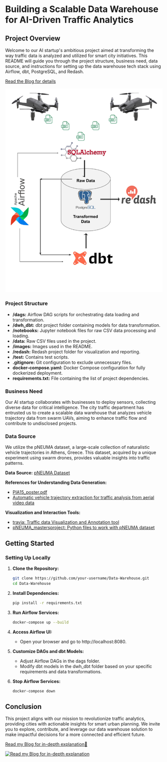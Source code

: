 # Building a Scalable Data Warehouse for AI-Driven Traffic Analytics

## Project Overview

Welcome to our AI startup's ambitious project aimed at transforming the way traffic data is analyzed and utilized for smart city initiatives. This README will guide you through the project structure, business need, data source, and instructions for setting up the data warehouse tech stack using Airflow, dbt, PostgreSQL, and Redash.

[Read the Blog for details](https://medium.com/@natnaelbekele142/data-warehousing-the-engine-of-business-intelligence-2dac8adeb921)

![Project Overview](images/project_overview.jpg)


### Project Structure

- **/dags:** Airflow DAG scripts for orchestrating data loading and transformation.
- **/dwh_dbt:** dbt project folder containing models for data transformation.
- **/notebooks:** Jupyter notebook files for raw CSV data processing and loading.
- **/data:** Raw CSV files used in the project.
- **/images:** Images used in the README.
- **/redash:** Redash project folder for visualization and reporting.
- **/test:** Contains test scripts.
- **.gitignore:** Git configuration to exclude unnecessary files.
- **docker-compose.yaml:** Docker Compose configuration for fully dockerized deployment.
- **requirements.txt:** File containing the list of project dependencies.

### Business Need

Our AI startup collaborates with businesses to deploy sensors, collecting diverse data for critical intelligence. The city traffic department has entrusted us to create a scalable data warehouse that analyzes vehicle trajectory data from swarm UAVs, aiming to enhance traffic flow and contribute to undisclosed projects.

### Data Source

We utilize the pNEUMA dataset, a large-scale collection of naturalistic vehicle trajectories in Athens, Greece. This dataset, acquired by a unique experiment using swarm drones, provides valuable insights into traffic patterns.

**Data Source:** [pNEUMA Dataset](https://zenodo.org/records/7426506)

**References for Understanding Data Generation:**
- [PIA15_poster.pdf](datafromsky.com)
- [Automatic vehicle trajectory extraction for traffic analysis from aerial video data](researchgate.net)

**Visualization and Interaction Tools:**
- [travia: Traffic data Visualization and Annotation tool](github.com/tud-hri/travia)
- [pNEUMA_mastersproject: Python files to work with pNEUMA dataset](github.com/JoachimLandtmeters/pNEUMA_mastersproject)

## Getting Started

### Setting Up Locally

1. **Clone the Repository:**
   ```bash
   git clone https://github.com/your-username/Data-Warehouse.git
   cd Data-Warehouse
   
2. **Install Dependencies:**
   ```bash
   pip install -r requirements.txt

3. **Run Airflow Services:**
   ```bash
   docker-compose up --build

4. **Access Airflow UI:**
   - Open your browser and go to http://localhost:8080.

5. **Customize DAGs and dbt Models:**
   - Adjust Airflow DAGs in the dags folder.
   - Modify dbt models in the dwh_dbt folder based on your specific requirements and data transformations.

6. **Stop Airflow Services:**
   ```bash
   docker-compose down

## Conclusion

This project aligns with our mission to revolutionize traffic analytics, providing cities with actionable insights for smart urban planning. We invite you to explore, contribute, and leverage our data warehouse solution to make impactful decisions for a more connected and efficient future.

[Read my Blog for in-depth explanation🔗](https://medium.com/@natnaelbekele142/data-warehousing-the-engine-of-business-intelligence-2dac8adeb921)

[![Read my Blog for in-depth explanation](images/blog_preview.jpg)](https://medium.com/@natnaelbekele142/data-warehousing-the-engine-of-business-intelligence-2dac8adeb921)

